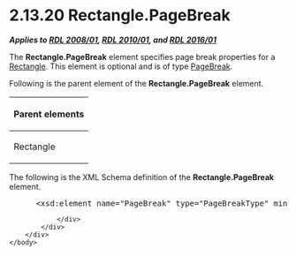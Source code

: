 <html dir="LTR" xmlns:mshelp="http://msdn.microsoft.com/mshelp" xmlns:ddue="http://ddue.schemas.microsoft.com/authoring/2003/5" xmlns:xlink="http://www.w3.org/1999/xlink" xmlns:tool="http://www.microsoft.com/tooltip">
    <head>
        <meta http-equiv="Content-Type" content="text/html; CHARSET=utf-8"></meta>
        <meta name="save" content="history"></meta>
        <title>2.13.20 Rectangle.PageBreak</title>
        <xml>
            <mshelp:toctitle title="2.13.20 Rectangle.PageBreak"></mshelp:toctitle>
            <mshelp:rltitle title="[MS-RDL]: Rectangle.PageBreak"></mshelp:rltitle>
            <mshelp:keyword index="A" term="61348b2f-aa80-4607-8e0e-4e29ce28c12f"></mshelp:keyword>
            <mshelp:attr name="DCSext.ContentType" value="open specification"></mshelp:attr>
            <mshelp:attr name="AssetID" value="61348b2f-aa80-4607-8e0e-4e29ce28c12f"></mshelp:attr>
            <mshelp:attr name="TopicType" value="kbRef"></mshelp:attr>
            <mshelp:attr name="DCSext.Title" value="[MS-RDL]: Rectangle.PageBreak" />
        </xml>
    </head>
    <body>
        <div id="header">
            <h1 class="heading">2.13.20 Rectangle.PageBreak</h1>
        </div>
        <div id="mainSection">
            <div id="mainBody">
                <div id="allHistory" class="saveHistory"></div>
                <div id="sectionSection0" class="section" name="collapseableSection">
                    

<p><b><i>Applies to </i></b><a href="1e855f94-4617-47e4-b89e-0856c6cb420f.md"><b><i>RDL 2008/01</i></b></a><b><i>,
</i></b><a href="3428e690-a348-4ec7-8a6a-8efb42d2cdee.md"><b><i>RDL 2010/01</i></b></a><b><i>,
and </i></b><a href="52ce3983-2bfc-4e72-9359-42aaf5fe4509.md"><b><i>RDL 2016/01</i></b></a></p>

<p>The <b>Rectangle.PageBreak</b> element specifies page break
properties for a <a href="e36a41ea-aeaf-45cc-969e-8ab1e380882c.md">Rectangle</a>.
This element is optional and is of type <a href="1d92eb7b-d946-4802-bb7b-30ea559bb8a2.md">PageBreak</a>.</p>

<p>Following is the parent element of the <b>Rectangle.PageBreak</b>
element. </p>

<table>
 <thead>
  <tr>
   <th>
   <p>Parent elements</p>
   </th>
  </tr>
 </thead>
 <tr>
  <td>
  <p>Rectangle </p>
  </td>
 </tr>
</table>

<p>The following is the XML Schema definition of the <b>Rectangle.PageBreak</b>
element.</p>

<dl>
<dd>
<div><pre> &lt;xsd:element name=&quot;PageBreak&quot; type=&quot;PageBreakType&quot; minOccurs=&quot;0&quot; /&gt;
</pre></div>
</dd></dl>


                </div>
            </div>
        </div>
    </body>
</html>